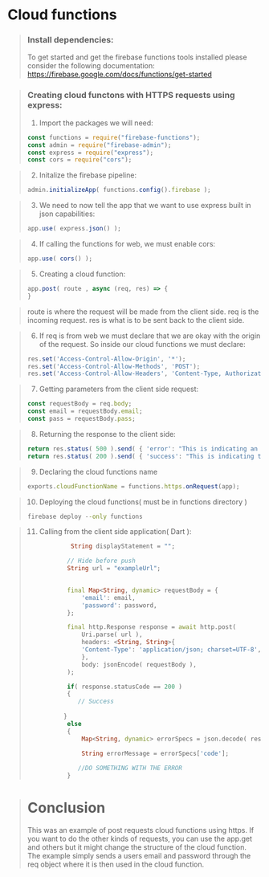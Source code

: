 # Cloud functions
>### Install dependencies: 
> To get started and get the firebase functions tools installed please consider the following documentation:
> https://firebase.google.com/docs/functions/get-started

>### Creating cloud functons with HTTPS requests using express: 
> 1) Import the packages we will need:
> ``` javascript
> const functions = require("firebase-functions");
> const admin = require("firebase-admin");
> const express = require("express");
> const cors = require("cors");

> 2) Initalize the firebase pipeline:
> ``` javascript
> admin.initializeApp( functions.config().firebase );

> 3) We need to now tell the app that we want to use express built in json capabilities:
> ``` javascript
> app.use( express.json() );

> 4) If calling the functions for web, we must enable cors:
> ``` javascript 
> app.use( cors() );

> 5) Creating a cloud function:
> ``` javascript
> app.post( route , async (req, res) => {
> }

> route is where the request will be made from the client side. req is the incoming request. res is what is to be sent back to the client side. 

> 6) If req is from web we must declare that we are okay with the origin of the request. So inside our cloud functions we must declare:
> ``` javascript
> res.set('Access-Control-Allow-Origin', '*');
> res.set('Access-Control-Allow-Methods', 'POST');
> res.set('Access-Control-Allow-Headers', 'Content-Type, Authorization');

> 7) Getting parameters from the client side request: 
> ``` javascript
> const requestBody = req.body;
> const email = requestBody.email;
> const pass = requestBody.pass;

> 8) Returning the response to the client side:
> ``` javascript
> return res.status( 500 ).send( { 'error': "This is indicating an error being sent back to sender" } );
> return res.status( 200 ).send( { 'success': "This is indicating that the cloud function did what it was supposed to with no errors" } );

> 9) Declaring the cloud functions name
> ``` javascript
> exports.cloudFunctionName = functions.https.onRequest(app);

> 10) Deploying the cloud functions( must be in functions directory )
> ``` cmd 
> firebase deploy --only functions

> 11) Calling from the client side application( Dart ):
> ``` dart
>             String displayStatement = "";
>
>            // Hide before push
>            String url = "exampleUrl";
>            
>
>            final Map<String, dynamic> requestBody = {
>                'email': email,
>                'password': password,
>            };
>
>            final http.Response response = await http.post(
>                Uri.parse( url ),
>                headers: <String, String>{
>                'Content-Type': 'application/json; charset=UTF-8',
>                },
>                body: jsonEncode( requestBody ),
>            );
>
>            if( response.statusCode == 200 ) 
>            {
>               // Success
>               
>           } 
>            else
>            {
>                Map<String, dynamic> errorSpecs = json.decode( response.body )['error'];
>
>                String errorMessage = errorSpecs['code'];
>                
>               //DO SOMETHING WITH THE ERROR
>            }

># Conclusion 
> This was an example of post requests cloud functions using https.
> If you want to do the other kinds of requests, you can use the app.get and others but it might change the structure of the cloud function.
> The example simply sends a users email and password through the req object where it is then used in the cloud function. 
